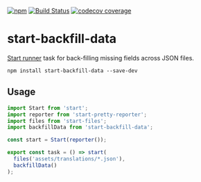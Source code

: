 [![npm](https://img.shields.io/npm/v/start-backfill-data.svg?style=flat-square)](https://www.npmjs.com/package/start-backfill-data)
[![Build Status](https://img.shields.io/travis/fmal/start-backfill-data/master.svg?style=flat-square)](http://travis-ci.org/fmal/start-backfill-data)
[![codecov coverage](https://img.shields.io/codecov/c/gh/fmal/start-backfill-data.svg?style=flat-square)](https://codecov.io/gh/fmal/start-backfill-data)

# start-backfill-data

[Start runner](https://github.com/start-runner/start
) task for back-filling missing fields across JSON files.

```
npm install start-backfill-data --save-dev
```

## Usage

```js
import Start from 'start';
import reporter from 'start-pretty-reporter';
import files from 'start-files';
import backfillData from 'start-backfill-data';

const start = Start(reporter());

export const task = () => start(
  files('assets/translations/*.json'),
  backfillData()
);
```